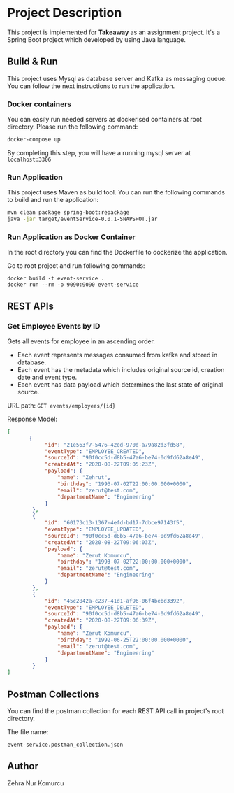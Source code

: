 # Project Description

This project is implemented for **Takeaway** as an assignment project. It's a Spring Boot project which developed by using Java language.

## Build & Run

This project uses Mysql as database server and Kafka as messaging queue. You can follow the next instructions to run the application.

### Docker containers

You can easily run needed servers as dockerised containers at root directory. Please run the following command:


```bash
docker-compose up
```

By completing this step, you will have a running mysql server at `localhost:3306`

### Run Application

This project uses Maven as build tool. You can run the following commands to build and run the application:

```bash
mvn clean package spring-boot:repackage
java -jar target/eventService-0.0.1-SNAPSHOT.jar
```

### Run Application as Docker Container

In the root directory you can find the Dockerfile to dockerize the application. 

Go to root project and run following commands:

```
docker build -t event-service . 
docker run --rm -p 9090:9090 event-service
```


## REST APIs

### Get Employee Events by ID

Gets all events for employee in an ascending order. 
* Each event represents messages consumed from kafka and stored in database.
* Each event has the metadata which includes original source id, creation date and event type.
* Each event has data payload which determines the last state of original source.

URL path: ```GET events/employees/{id}```


Response Model: 
```json
[
       {
            "id": "21e563f7-5476-42ed-970d-a79a82d3fd58",
            "eventType": "EMPLOYEE_CREATED",
            "sourceId": "90f0cc5d-d8b5-47a6-be74-0d9fd62a8e49",
            "createdAt": "2020-08-22T09:05:23Z",
            "payload": {
                "name": "Zehrut",
                "birthday": "1993-07-02T22:00:00.000+0000",
                "email": "zerut@test.com",
                "departmentName": "Engineering"
            }
        },
        {
            "id": "60173c13-1367-4efd-bd17-7dbce97143f5",
            "eventType": "EMPLOYEE_UPDATED",
            "sourceId": "90f0cc5d-d8b5-47a6-be74-0d9fd62a8e49",
            "createdAt": "2020-08-22T09:06:03Z",
            "payload": {
                "name": "Zerut Komurcu",
                "birthday": "1993-07-02T22:00:00.000+0000",
                "email": "zerut@test.com",
                "departmentName": "Engineering"
            }
        },
        {
            "id": "45c2842a-c237-41d1-af96-06f4bebd3392",
            "eventType": "EMPLOYEE_DELETED",
            "sourceId": "90f0cc5d-d8b5-47a6-be74-0d9fd62a8e49",
            "createdAt": "2020-08-22T09:06:39Z",
            "payload": {
                "name": "Zerut Komurcu",
                "birthday": "1992-06-25T22:00:00.000+0000",
                "email": "zerut@test.com",
                "departmentName": "Engineering"
            }
        }
]
```

## Postman Collections

You can find the postman collection for each REST API call in project's root directory. 

The file name:
```
event-service.postman_collection.json
```

## Author

Zehra Nur Komurcu
